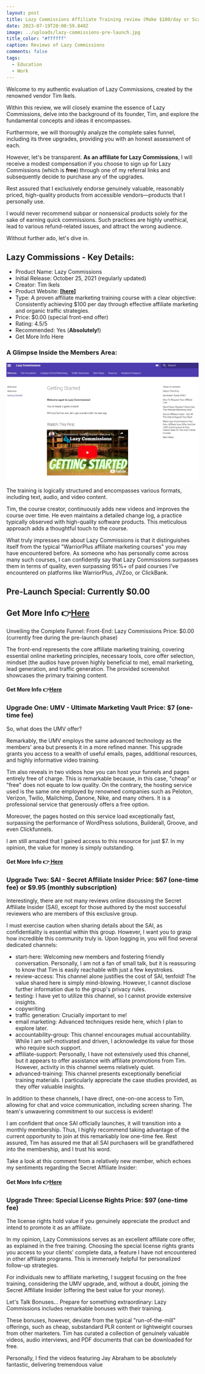 ```yaml
---
layout: post
title: Lazy Commissions Affiliate Training review (Make $100/day or Scam)
date: 2023-07-19T20:00:59.840Z
image: ../uploads/lazy-commissions-pre-launch.jpg
title_color: "#ffffff"
caption: Reviews of Lazy Commissions
comments: false
tags:
  - Education
  - Work
---
```

Welcome to my authentic evaluation of Lazy Commissions, created by the renowned vendor Tim Ikels.

Within this review, we will closely examine the essence of Lazy Commissions, delve into the background of its founder, Tim, and explore the fundamental concepts and ideas it encompasses.

Furthermore, we will thoroughly analyze the complete sales funnel, including its three upgrades, providing you with an honest assessment of each.

However, let's be transparent. **As an affiliate for Lazy Commissions**, I will receive a modest compensation if you choose to sign up for Lazy Commissions (which is **free**) through one of my referral links and subsequently decide to purchase any of the upgrades.

Rest assured that I exclusively endorse genuinely valuable, reasonably priced, high-quality products from accessible vendors—products that I personally use.

I would never recommend subpar or nonsensical products solely for the sake of earning quick commissions. Such practices are highly unethical, lead to various refund-related issues, and attract the wrong audience.

Without further ado, let's dive in.

## Lazy Commissions - Key Details:

* Product Name: Lazy Commissions
* Initial Release: October 25, 2021 (regularly updated)
* Creator: Tim Ikels
* Product Website: **[[here](https://secret-method-squeeze-page-001.netlify.app/)]**
* Type: A proven affiliate marketing training course with a clear objective: Consistently achieving $100 per day through effective affiliate marketing and organic traffic strategies.
* Price: $0.00 (special front-end offer)
* Rating: 4.5/5
* Recommended: Yes (**Absolutely!**)
* Get More Info Here

### A Glimpse Inside the Members Area:

![Lazy commission members area](../uploads/lazy-commissios-members-area.jpg "Lazy commission members area")

The training is logically structured and encompasses various formats, including text, audio, and video content.

Tim, the course creator, continuously adds new videos and improves the course over time. He even maintains a detailed change log, a practice typically observed with high-quality software products. This meticulous approach adds a thoughtful touch to the course.

What truly impresses me about Lazy Commissions is that it distinguishes itself from the typical "WarriorPlus affiliate marketing courses" you may have encountered before. As someone who has personally come across many such courses, I can confidently say that Lazy Commissions surpasses them in terms of quality, even surpassing 95%+ of paid courses I've encountered on platforms like WarriorPlus, JVZoo, or ClickBank.

## Pre-Launch Special: Currently $0.00 

## Get More Info  👉[Here](https://secret-method-squeeze-page-001.netlify.app/)

Unveiling the Complete Funnel: Front-End: Lazy Commissions Price: $0.00 (currently free during the pre-launch phase)

The front-end represents the core affiliate marketing training, covering essential online marketing principles, necessary tools, core offer selection, mindset (the audios have proven highly beneficial to me), email marketing, lead generation, and traffic generation. The provided screenshot showcases the primary training content.

#### Get More Info 👉[Here](https://secret-method-squeeze-page-001.netlify.app/)

### Upgrade One: UMV - Ultimate Marketing Vault Price: $7 (one-time fee)

So, what does the UMV offer?

Remarkably, the UMV employs the same advanced technology as the members' area but presents it in a more refined manner. This upgrade grants you access to a wealth of useful emails, pages, additional resources, and highly informative video training.

Tim also reveals in two videos how you can host your funnels and pages entirely free of charge. This is remarkable because, in this case, "cheap" or "free" does not equate to low quality. On the contrary, the hosting service used is the same one employed by renowned companies such as Peloton, Verizon, Twilio, Mailchimp, Danone, Nike, and many others. It is a professional service that generously offers a free option.

Moreover, the pages hosted on this service load exceptionally fast, surpassing the performance of WordPress solutions, Builderall, Groove, and even Clickfunnels.

I am still amazed that I gained access to this resource for just $7. In my opinion, the value for money is simply outstanding.

#### Get More Info 👉[ Here](https://secret-method-squeeze-page-001.netlify.app/)

### Upgrade Two: SAI - Secret Affiliate Insider Price: $67 (one-time fee) or $9.95 (monthly subscription)

Interestingly, there are not many reviews online discussing the Secret Affiliate Insider (SAI), except for those authored by the most successful reviewers who are members of this exclusive group.

I must exercise caution when sharing details about the SAI, as confidentiality is essential within this group. However, I want you to grasp how incredible this community truly is. Upon logging in, you will find several dedicated channels:

* start-here: Welcoming new members and fostering friendly conversation. Personally, I am not a fan of small talk, but it is reassuring to know that Tim is easily reachable with just a few keystrokes.
* review-access: This channel alone justifies the cost of SAI, tenfold! The value shared here is simply mind-blowing. However, I cannot disclose further information due to the group's privacy rules.
* testing: I have yet to utilize this channel, so I cannot provide extensive insights.
* copywriting
* traffic generation: Crucially important to me!
* email marketing: Advanced techniques reside here, which I plan to explore later.
* accountability-group: This channel encourages mutual accountability. While I am self-motivated and driven, I acknowledge its value for those who require such support.
* affiliate-support: Personally, I have not extensively used this channel, but it appears to offer assistance with affiliate promotions from Tim. However, activity in this channel seems relatively quiet.
* advanced-training: This channel presents exceptionally beneficial training materials. I particularly appreciate the case studies provided, as they offer valuable insights.

In addition to these channels, I have direct, one-on-one access to Tim, allowing for chat and voice communication, including screen sharing. The team's unwavering commitment to our success is evident!

I am confident that once SAI officially launches, it will transition into a monthly membership. Thus, I highly recommend taking advantage of the current opportunity to join at this remarkably low one-time fee. Rest assured, Tim has assured me that all SAI purchasers will be grandfathered into the membership, and I trust his word.

Take a look at this comment from a relatively new member, which echoes my sentiments regarding the Secret Affiliate Insider:

#### Get More Info  👉[Here](https://secret-method-squeeze-page-001.netlify.app/)

### Upgrade Three: Special License Rights Price: $97 (one-time fee)

The license rights hold value if you genuinely appreciate the product and intend to promote it as an affiliate.

In my opinion, Lazy Commissions serves as an excellent affiliate core offer, as explained in the free training. Choosing the special license rights grants you access to your clients' complete data, a feature I have not encountered in other affiliate programs. This is immensely helpful for personalized follow-up strategies.

For individuals new to affiliate marketing, I suggest focusing on the free training, considering the UMV upgrade, and, without a doubt, joining the Secret Affiliate Insider (offering the best value for your money).

Let's Talk Bonuses... Prepare for something extraordinary: Lazy Commissions includes remarkable bonuses with their training.

These bonuses, however, deviate from the typical "run-of-the-mill" offerings, such as cheap, substandard PLR content or lightweight courses from other marketers. Tim has curated a collection of genuinely valuable videos, audio interviews, and PDF documents that can be downloaded for free.

Personally, I find the videos featuring Jay Abraham to be absolutely fantastic, delivering tremendous value